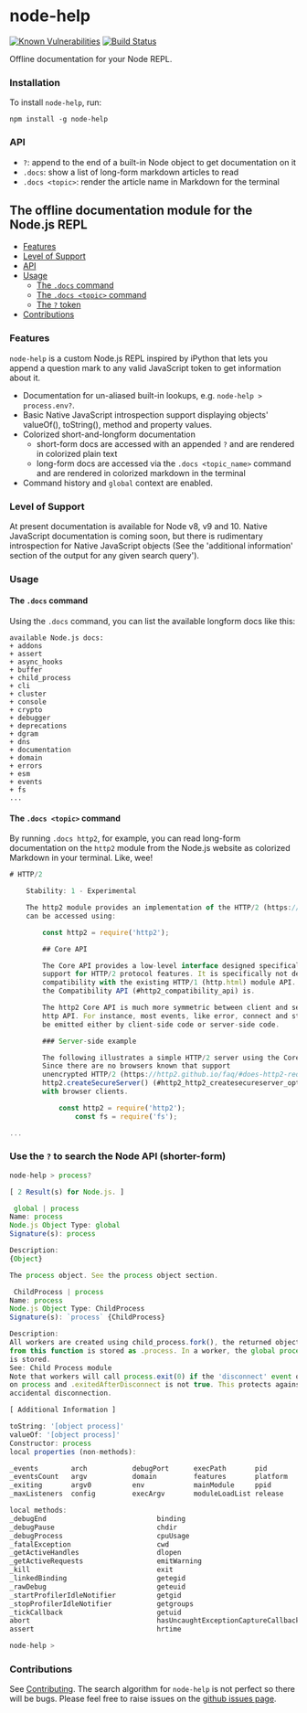 # node-help

[![Known Vulnerabilities](https://snyk.io/test/github/foundling/node-help/badge.svg?targetFile=package.json)](https://snyk.io/test/github/foundling/node-help?targetFile=package.json)
[![Build Status](https://travis-ci.org/foundling/node-help.svg?branch=master)](https://travis-ci.org/foundling/node-help)

Offline documentation for your Node REPL.

### Installation

To install `node-help`, run: 

````
npm install -g node-help
````

### API

+ `?`: append to the end of a built-in Node object to get documentation on it
+ `.docs`: show a list of long-form markdown articles to read
+ `.docs <topic>`: render the article name in Markdown for the terminal 

## The offline documentation module for the Node.js REPL 

+ [Features](#features)
+ [Level of Support](#level-of-support)
+ [API](#api)
+ [Usage](#usage)
  - [The `.docs` command](#the--docs--command)
  - [The `.docs <topic>` command](#the--docs--topic---command)
  - [The `?` token](#the-----token)
+ [Contributions](#contributions)

### Features

`node-help` is a custom Node.js REPL inspired by iPython that lets you append a question mark to any valid JavaScript token to get information about it.

- Documentation for un-aliased built-in lookups, e.g. `node-help > process.env?`.
- Basic Native JavaScript introspection support displaying objects' valueOf(), toString(), method and property values.
- Colorized short-and-longform documentation
    + short-form docs are accessed with an appended `?` and are rendered in colorized plain text 
    + long-form docs are accessed via the `.docs <topic_name>` command and are rendered in colorized markdown in the terminal
- Command history and `global` context are enabled.

### Level of Support

At present documentation is available for Node v8, v9 and 10. Native JavaScript documentation is coming soon, but there is rudimentary introspection for Native JavaScript objects (See the 'additional information' section of the output for any given search query'). 

### Usage 


#### The `.docs` command

Using the `.docs` command, you can list the available longform docs like this:

````
available Node.js docs:
+ addons
+ assert
+ async_hooks
+ buffer
+ child_process
+ cli
+ cluster
+ console
+ crypto
+ debugger
+ deprecations
+ dgram
+ dns
+ documentation
+ domain
+ errors
+ esm
+ events
+ fs
...
````

#### The `.docs <topic>` command

By running `.docs http2`, for example, you can read long-form documentation on the `http2` module from the Node.js website as colorized Markdown in your terminal. Like, wee!

````javascript
# HTTP/2

    Stability: 1 - Experimental

    The http2 module provides an implementation of the HTTP/2 (https://tools.ietf.org/html/rfc7540) protocol. It
    can be accessed using:

        const http2 = require('http2');

        ## Core API

        The Core API provides a low-level interface designed specifically around
        support for HTTP/2 protocol features. It is specifically not designed for
        compatibility with the existing HTTP/1 (http.html) module API. However,
        the Compatibility API (#http2_compatibility_api) is.

        The http2 Core API is much more symmetric between client and server than the
        http API. For instance, most events, like error, connect and stream, can
        be emitted either by client-side code or server-side code.

        ### Server-side example

        The following illustrates a simple HTTP/2 server using the Core API.
        Since there are no browsers known that support
        unencrypted HTTP/2 (https://http2.github.io/faq/#does-http2-require-encryption), the use of
        http2.createSecureServer() (#http2_http2_createsecureserver_options_onrequesthandler) is necessary when communicating
        with browser clients.

            const http2 = require('http2');
                const fs = require('fs');

...
````

### Use the `?` to search the Node API (shorter-form)

````javascript
node-help > process?

[ 2 Result(s) for Node.js. ]

 global | process 
Name: process
Node.js Object Type: global
Signature(s): process 

Description:
{Object}

The process object. See the process object section.

 ChildProcess | process 
Name: process
Node.js Object Type: ChildProcess
Signature(s): `process` {ChildProcess}  

Description:
All workers are created using child_process.fork(), the returned object
from this function is stored as .process. In a worker, the global process
is stored.
See: Child Process module
Note that workers will call process.exit(0) if the 'disconnect' event occurs
on process and .exitedAfterDisconnect is not true. This protects against
accidental disconnection.

[ Additional Information ]

toString: '[object process]'
valueOf: '[object process]'
Constructor: process
local properties (non-methods):

_events        arch           debugPort      execPath       pid            stderr         version        
_eventsCount   argv           domain         features       platform       stdin          versions       
_exiting       argv0          env            mainModule     ppid           stdout         
_maxListeners  config         execArgv       moduleLoadList release        title          

local methods:
_debugEnd                           binding                             initgroups                          
_debugPause                         chdir                               kill                                
_debugProcess                       cpuUsage                            memoryUsage                         
_fatalException                     cwd                                 nextTick                            
_getActiveHandles                   dlopen                              openStdin                           
_getActiveRequests                  emitWarning                         reallyExit                          
_kill                               exit                                setUncaughtExceptionCaptureCallback 
_linkedBinding                      getegid                             setegid                             
_rawDebug                           geteuid                             seteuid                             
_startProfilerIdleNotifier          getgid                              setgid                              
_stopProfilerIdleNotifier           getgroups                           setgroups                           
_tickCallback                       getuid                              setuid                              
abort                               hasUncaughtExceptionCaptureCallback umask                               
assert                              hrtime                              uptime                              

node-help >

````

### Contributions

See [Contributing](https://github.com/foundling/node-help/blob/master/CONTRIBUTING.md). The search algorithm for `node-help` is not perfect so there will be bugs.  Please feel free to raise issues on the [github issues page](https://github.com/foundling/node-help/issues).
